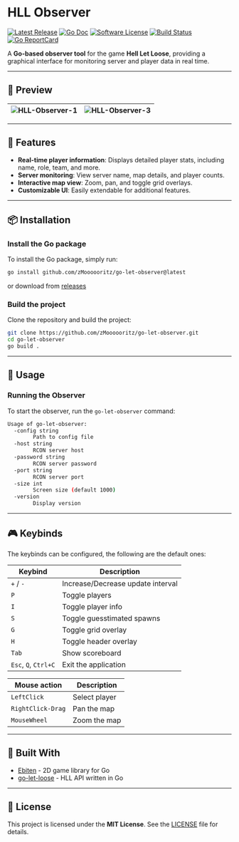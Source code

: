 # HLL Observer

[![Latest Release](https://img.shields.io/github/release/zMoooooritz/go-let-observer.svg?style=for-the-badge)](https://github.com/zMoooooritz/go-let-observer/releases)
[![Go Doc](https://img.shields.io/badge/godoc-reference-blue.svg?style=for-the-badge)](https://pkg.go.dev/github.com/zMoooooritz/go-let-observer)
[![Software License](https://img.shields.io/badge/license-MIT-blue.svg?style=for-the-badge)](/LICENSE)
[![Build Status](https://img.shields.io/github/actions/workflow/status/zMoooooritz/go-let-observer/build.yml?branch=master&style=for-the-badge)](https://github.com/zMoooooritz/nachrichten/actions)
[![Go ReportCard](https://goreportcard.com/badge/github.com/zMoooooritz/go-let-observer?style=for-the-badge)](https://goreportcard.com/report/zMoooooritz/go-let-observer)

A **Go-based observer tool** for the game **Hell Let Loose**, providing a graphical interface for monitoring server and player data in real time.

---

## 📸 Preview

| ![HLL-Observer-1](https://github.com/user-attachments/assets/552786c2-6c72-4061-914a-44a07bc1c5e1) | ![HLL-Observer-3](https://github.com/user-attachments/assets/3a550c31-db05-4903-9040-afc53df1c400) |
|:--------------------------------------------------------------------------------------------------:|:---------------------------------------------------------------------------------------------------|

---

## 🚀 Features

- **Real-time player information**: Displays detailed player stats, including name, role, team, and more.
- **Server monitoring**: View server name, map details, and player counts.
- **Interactive map view**: Zoom, pan, and toggle grid overlays.
- **Customizable UI**: Easily extendable for additional features.

---

## 📦 Installation

### Install the Go package

To install the Go package, simply run:

```bash
go install github.com/zMoooooritz/go-let-observer@latest
```

or download from [releases](https://github.com/zMoooooritz/go-let-observer/releases)

### Build the project

Clone the repository and build the project:

```bash
git clone https://github.com/zMoooooritz/go-let-observer.git
cd go-let-observer
go build .
```

---

## 📖 Usage

### Running the Observer

To start the observer, run the `go-let-observer` command:

```bash
Usage of go-let-observer:
  -config string
        Path to config file
  -host string
        RCON server host
  -password string
        RCON server password
  -port string
        RCON server port
  -size int
        Screen size (default 1000)
  -version
        Display version
```

---

## 🎮 Keybinds

The keybinds can be configured, the following are the default ones:

| Keybind              | Description                        |
|----------------------|------------------------------------|
| `+` / `-`            | Increase/Decrease update interval  |
| `P`                  | Toggle players                     |
| `I`                  | Toggle player info                 |
| `S`                  | Toggle guesstimated spawns         |
| `G`                  | Toggle grid overlay                |
| `H`                  | Toggle header overlay              |
| `Tab`                | Show scoreboard                    |
| `Esc`, `Q`, `Ctrl+C` | Exit the application               |

| Mouse action         | Description                        |
|----------------------|------------------------------------|
| `LeftClick`          | Select player                      |
| `RightClick-Drag`    | Pan the map                        |
| `MouseWheel`         | Zoom the map                       |

---

## 🔧 Built With

- [Ebiten](https://github.com/hajimehoshi/ebiten) - 2D game library for Go
- [go-let-loose](https://github.com/zMoooooritz/go-let-loose) - HLL API written in Go

---

## 📄 License

This project is licensed under the **MIT License**. See the [LICENSE](LICENSE) file for details.
